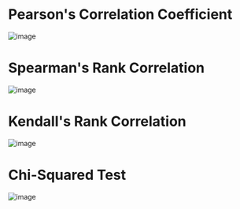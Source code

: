 # Pearson's Correlation Coefficient

![image](https://user-images.githubusercontent.com/60442877/190044223-751f44a4-2665-42d1-8246-8d58b602f5d4.png)

# Spearman's Rank Correlation

![image](https://user-images.githubusercontent.com/60442877/190044284-5d843228-7d19-4bf4-8926-790f1de4d5ad.png)

# Kendall's Rank Correlation

![image](https://user-images.githubusercontent.com/60442877/190044532-237da061-d455-4217-911e-6e50b9f2fd87.png)

# Chi-Squared Test

![image](https://user-images.githubusercontent.com/60442877/190044752-6c122bf0-43e3-451d-a49d-854a0c267508.png)

